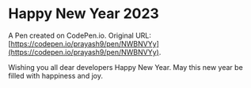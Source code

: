 # Happy New Year 2023

A Pen created on CodePen.io. Original URL: [https://codepen.io/prayash9/pen/NWBNVYy](https://codepen.io/prayash9/pen/NWBNVYy).

Wishing you all dear developers Happy New Year. May this new year be filled with happiness and joy. 